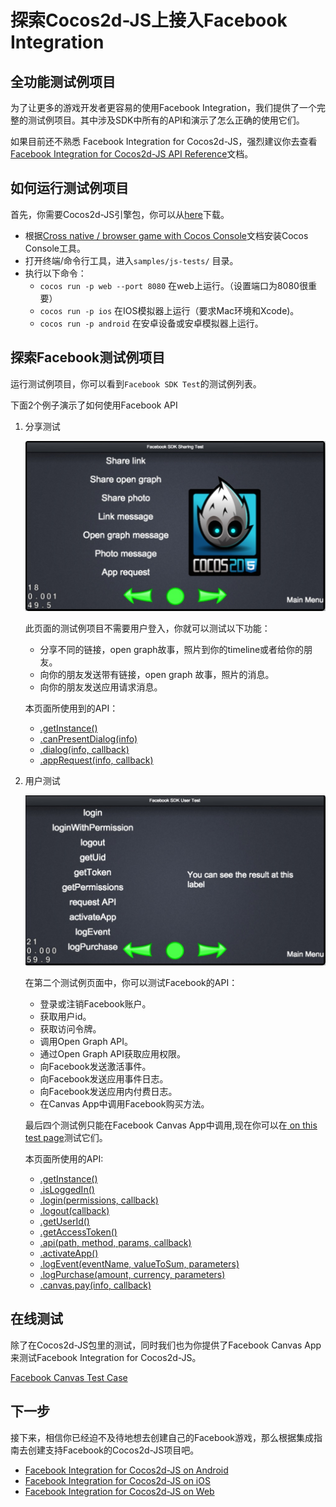 # 探索Cocos2d-JS上接入Facebook Integration

## 全功能测试例项目

为了让更多的游戏开发者更容易的使用Facebook Integration，我们提供了一个完整的测试例项目。其中涉及SDK中所有的API和演示了怎么正确的使用它们。

如果目前还不熟悉 Facebook Integration for Cocos2d-JS，强烈建议你去查看 [Facebook Integration for Cocos2d-JS API Reference](../api-reference/zh.md)文档。

## 如何运行测试例项目

首先，你需要Cocos2d-JS引擎包，你可以从[here](http://www.cocos2d-x.org/download)下载。
- 根据[Cross native / browser game with Cocos Console](http://cocos2d-x.org/docs/manual/framework/cocos2d-js/2-working-environment-and-workflow/2-2-cross-native-browser-game-with-cocos-console/en)文档安装Cocos Console工具。
- 打开终端/命令行工具，进入`samples/js-tests/` 目录。
- 执行以下命令：
    + `cocos run -p web --port 8080`  在web上运行。（设置端口为8080很重要）
    + `cocos run -p ios`  在IOS模拟器上运行（要求Mac环境和Xcode)。
    + `cocos run -p android` 在安卓设备或安卓模拟器上运行。

## 探索Facebook测试例项目

运行测试例项目，你可以看到`Facebook SDK Test`的测试例列表。

下面2个例子演示了如何使用Facebook API

1. 分享测试

    ![](share.jpg)

    此页面的测试例项目不需要用户登入，你就可以测试以下功能：

    - 分享不同的链接，open graph故事，照片到你的timeline或者给你的朋友。
    - 向你的朋友发送带有链接，open graph 故事，照片的消息。
    - 向你的朋友发送应用请求消息。

    本页面所使用到的API：

    - [.getInstance()](../api-reference/get-instance.md)
    - [.canPresentDialog(info)](../api-reference/can-present-dialog.md)
    - [.dialog(info, callback)](../api-reference/dialog.md)
    - [.appRequest(info, callback)](../api-reference/app-request.md)

2. 用户测试

    ![](user.jpg)

    在第二个测试例页面中，你可以测试Facebook的API：

    - 登录或注销Facebook账户。
    - 获取用户id。
    - 获取访问令牌。
    - 调用Open Graph API。
    - 通过Open Graph API获取应用权限。
    - 向Facebook发送激活事件。
    - 向Facebook发送应用事件日志。
    - 向Facebook发送应用内付费日志。
    - 在Canvas App中调用Facebook购买方法。

    最后四个测试例只能在Facebook Canvas App中调用,现在你可以在[ on this test page](https://apps.facebook.com/cocostestmyfc/)测试它们。

    本页面所使用的API:

    - [.getInstance()](../api-reference/get-instance.md)
    - [.isLoggedIn()](../api-reference/isloggedin.md)
    - [.login(permissions, callback)](../api-reference/login.md)
    - [.logout(callback)](../api-reference/logout.md)
    - [.getUserId()](../api-reference/get-userid.md)
    - [.getAccessToken()](../api-reference/get-accesstoken.md)
    - [.api(path, method, params, callback)](../api-reference/api.md)
    - [.activateApp()](../api-reference/activate-app.md)
    - [.logEvent(eventName, valueToSum, parameters)](../api-reference/log-event.md)
    - [.logPurchase(amount, currency, parameters)](../api-reference/log-purchase.md)
    - [.canvas.pay(info, callback)](../api-reference/pay.md)

## 在线测试

除了在Cocos2d-JS包里的测试，同时我们也为你提供了Facebook Canvas App来测试Facebook Integration for Cocos2d-JS。

[Facebook Canvas Test Case](https://apps.facebook.com/cocostestmyfc/)

## 下一步

接下来，相信你已经迫不及待地想去创建自己的Facebook游戏，那么根据集成指南去创建支持Facebook的Cocos2d-JS项目吧。

- [Facebook Integration for Cocos2d-JS on Android](../facebook-sdk-on-android/zh.md)
- [Facebook Integration for Cocos2d-JS on iOS](../facebook-sdk-on-ios/zh.md)
- [Facebook Integration for Cocos2d-JS on Web](../facebook-sdk-on-web/zh.md)
